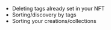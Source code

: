 * Deleting tags already set in your NFT
* Sorting/discovery by tags
* Sorting your creations/collections